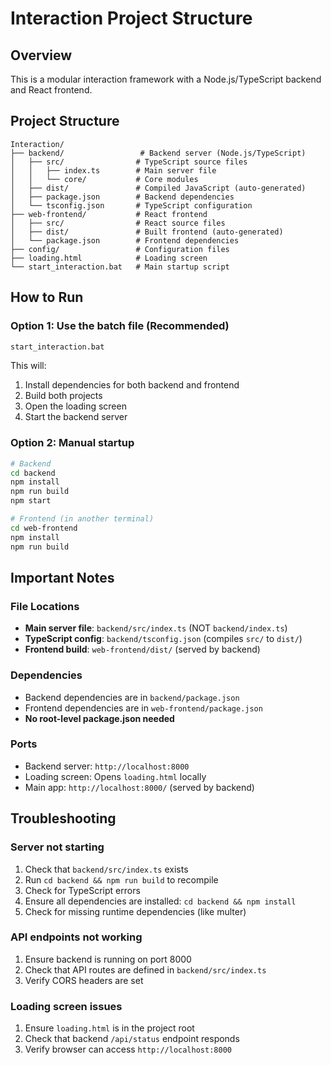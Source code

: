 # Interaction Project Structure

## Overview
This is a modular interaction framework with a Node.js/TypeScript backend and React frontend.

## Project Structure
```
Interaction/
├── backend/                 # Backend server (Node.js/TypeScript)
│   ├── src/                # TypeScript source files
│   │   ├── index.ts        # Main server file
│   │   └── core/           # Core modules
│   ├── dist/               # Compiled JavaScript (auto-generated)
│   ├── package.json        # Backend dependencies
│   └── tsconfig.json       # TypeScript configuration
├── web-frontend/           # React frontend
│   ├── src/                # React source files
│   ├── dist/               # Built frontend (auto-generated)
│   └── package.json        # Frontend dependencies
├── config/                 # Configuration files
├── loading.html            # Loading screen
└── start_interaction.bat   # Main startup script
```

## How to Run

### Option 1: Use the batch file (Recommended)
```bash
start_interaction.bat
```
This will:
1. Install dependencies for both backend and frontend
2. Build both projects
3. Open the loading screen
4. Start the backend server

### Option 2: Manual startup
```bash
# Backend
cd backend
npm install
npm run build
npm start

# Frontend (in another terminal)
cd web-frontend
npm install
npm run build
```

## Important Notes

### File Locations
- **Main server file**: `backend/src/index.ts` (NOT `backend/index.ts`)
- **TypeScript config**: `backend/tsconfig.json` (compiles `src/` to `dist/`)
- **Frontend build**: `web-frontend/dist/` (served by backend)

### Dependencies
- Backend dependencies are in `backend/package.json`
- Frontend dependencies are in `web-frontend/package.json`
- **No root-level package.json needed**

### Ports
- Backend server: `http://localhost:8000`
- Loading screen: Opens `loading.html` locally
- Main app: `http://localhost:8000/` (served by backend)

## Troubleshooting

### Server not starting
1. Check that `backend/src/index.ts` exists
2. Run `cd backend && npm run build` to recompile
3. Check for TypeScript errors
4. Ensure all dependencies are installed: `cd backend && npm install`
5. Check for missing runtime dependencies (like multer)

### API endpoints not working
1. Ensure backend is running on port 8000
2. Check that API routes are defined in `backend/src/index.ts`
3. Verify CORS headers are set

### Loading screen issues
1. Ensure `loading.html` is in the project root
2. Check that backend `/api/status` endpoint responds
3. Verify browser can access `http://localhost:8000` 